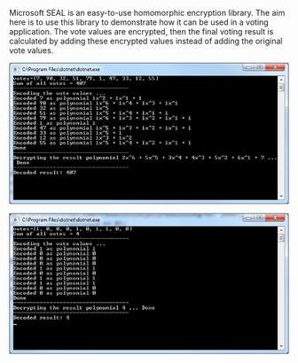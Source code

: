 Microsoft SEAL is an easy-to-use homomorphic encryption library. The aim here is to use this library to demonstrate how it can be used in a voting application. 
The vote values are encrypted, then the final voting result is calculated by adding these encrypted values instead of adding the original vote values. 

![alt text](https://github.com/blockpass-identity-lab/seal-homomorphic-encryption-voting/blob/master/screenshot-1.png)

![alt text](https://github.com/blockpass-identity-lab/seal-homomorphic-encryption-voting/blob/master/screenshot-2.png)

